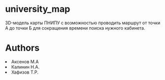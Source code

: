 # university_map
3D-модель карты ПНИПУ с возможностью проводить маршрут от точки А до точки Б для сокращения времени поиска нужного кабинета.

# Authors
<li>Аксенов М.А</li>
<li>Калинин Н.А.</li>
<li>Хафизов Т.Р.</li>
